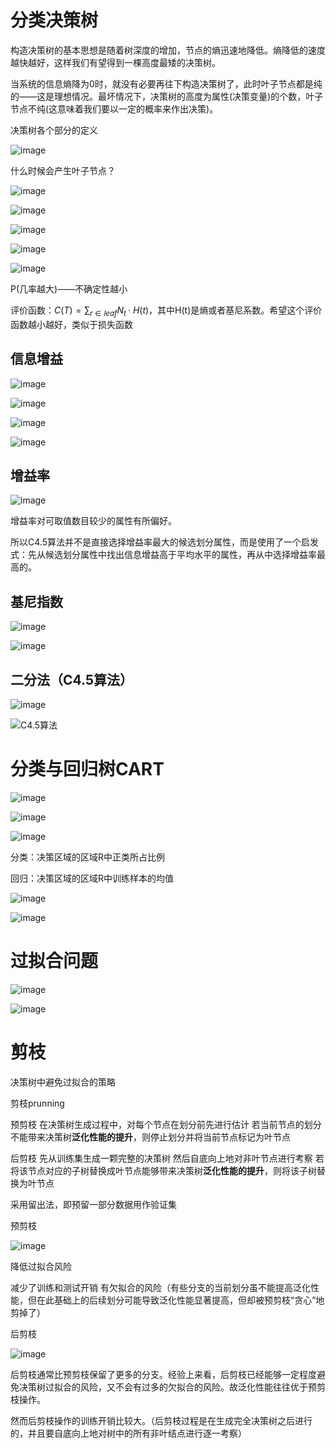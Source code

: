 # 分类决策树

构造决策树的基本思想是随着树深度的增加，节点的熵迅速地降低。熵降低的速度越快越好，这样我们有望得到一棵高度最矮的决策树。

当系统的信息熵降为0时，就没有必要再往下构造决策树了，此时叶子节点都是纯的——这是理想情况。最坏情况下，决策树的高度为属性(决策变量)的个数，叶子节点不纯(这意味着我们要以一定的概率来作出决策)。

决策树各个部分的定义

![image](img/dt1.png)

什么时候会产生叶子节点？

![image](img/dt2.png)

![image](img/dt3.png)

![image](img/dt4.png)

![image](img/dt5.png)

![image](img/dt6.png)

P(几率越大)——不确定性越小

评价函数：$C(T)=\sum_{r\in leaf}N_t·H(t)$，其中H(t)是熵或者基尼系数。希望这个评价函数越小越好，类似于损失函数

## 信息增益

![image](img/dt7.png)

![image](img/dt8.png)

![image](img/dt9.png)

![image](img/dt10.png)

## 增益率

![image](img/dt11.png)

增益率对可取值数目较少的属性有所偏好。

所以C4.5算法并不是直接选择增益率最大的候选划分属性，而是使用了一个启发式：先从候选划分属性中找出信息增益高于平均水平的属性，再从中选择增益率最高的。

## 基尼指数

![image](img/dt12.png)

![image](img/dt13.png)

## 二分法（C4.5算法）

![image](img/dt14.png)

![C4.5算法](img/C4.5算法.jpg)

# 分类与回归树CART

![image](img/dt15.png)

![image](img/dt16.png)

![image](img/dt17.png)

分类：决策区域的区域R中正类所占比例

回归：决策区域的区域R中训练样本的均值

![image](img/dt18.png)

![image](img/dt19.png)

# 过拟合问题

![image](img/dt20.png)

![image](img/dt21.png)

# 剪枝

决策树中避免过拟合的策略

剪枝prunning

预剪枝
在决策树生成过程中，对每个节点在划分前先进行估计
若当前节点的划分不能带来决策树**泛化性能的提升**，则停止划分并将当前节点标记为叶节点

后剪枝
先从训练集生成一颗完整的决策树
然后自底向上地对非叶节点进行考察
若将该节点对应的子树替换成叶节点能够带来决策树**泛化性能的提升**，则将该子树替换为叶节点

采用留出法，即预留一部分数据用作验证集

预剪枝

![image](img/dt22.png)

降低过拟合风险

减少了训练和测试开销
有欠拟合的风险（有些分支的当前划分虽不能提高泛化性能，但在此基础上的后续划分可能导致泛化性能显著提高，但却被预剪枝“贪心”地剪掉了）

后剪枝

![image](img/dt23.png)

后剪枝通常比预剪枝保留了更多的分支。经验上来看，后剪枝已经能够一定程度避免决策树过拟合的风险，又不会有过多的欠拟合的风险。故泛化性能往往优于预剪枝操作。

然而后剪枝操作的训练开销比较大。（后剪枝过程是在生成完全决策树之后进行的，并且要自底向上地对树中的所有非叶结点进行逐一考察）


